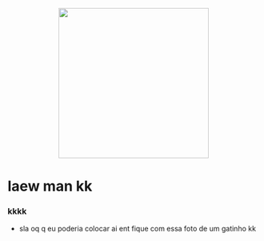 <p align="center">
  <img width="300" height="300" src="https://media.discordapp.net/attachments/860191545726861326/862801296271343626/GatoPog.png">
</p>

# Iaew man kk
### kkkk
- sla oq q eu poderia colocar ai ent fique com essa foto de um gatinho kk
